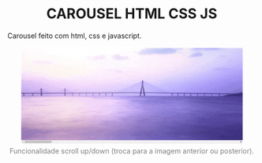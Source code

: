 <h1 align="center">CAROUSEL HTML CSS JS</h1>

<p>
Carousel feito com html, css e javascript.

</p>

<div align="center">
  <img alt="Carousel" src="assets/carousel.gif" width="90%" height="auto">
  <legend style="color:grey">
    Funcionalidade scroll up/down (troca para a imagem anterior ou posterior).
  </legend>
</div>
